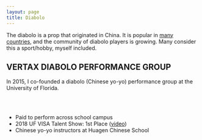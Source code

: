 ```yaml
---
layout: page
title: Diabolo
---
```


The diabolo is a prop that originated in China. It is popular in [many countries](https://www.diabolo-ida.org/our-members-1), and the community of diabolo players is growing. Many consider this a sport/hobby, myself included.

## VERTAX DIABOLO PERFORMANCE GROUP

In 2015, I co-founded a diabolo (Chinese yo-yo) performance group at the University of Florida.

### [<i class="fas fa-globe" area-hidden="true"></i>](https://vertaxdiabolo.com) [<i class="fab fa-youtube" aria-hidden="true"></i>](https://www.youtube.com/channel/UC29FE52c8_bEpfbHcmsx-Kw)&nbsp;&nbsp;[<i class="fab fa-facebook-square" aria-hidden="true"></i>](https://facebook.com/VertaxDiabolo)

- Paid to perform across school campus
- 2018 UF VISA Talent Show: 1st Place ([video](https://youtu.be/YUNdW2thldw))
- Chinese yo-yo instructors at Huagen Chinese School
